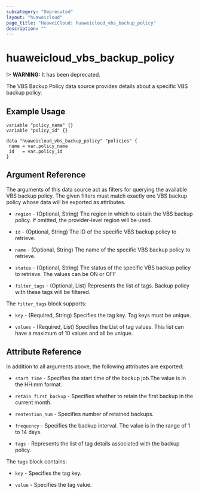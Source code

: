 ```yaml
---
subcategory: "Deprecated"
layout: "huaweicloud"
page_title: "HuaweiCloud: huaweicloud_vbs_backup_policy"
description: ""
---
```


# huaweicloud\_vbs\_backup\_policy

!> **WARNING:** It has been deprecated.

The VBS Backup Policy data source provides details about a specific VBS backup policy.

## Example Usage

 ```hcl
variable "policy_name" {}
variable "policy_id" {}

data "huaweicloud_vbs_backup_policy" "policies" {
  name = var.policy_name
  id   = var.policy_id
}
 ```

## Argument Reference

The arguments of this data source act as filters for querying the available VBS backup policy. The given filters must
match exactly one VBS backup policy whose data will be exported as attributes.

* `region` - (Optional, String) The region in which to obtain the VBS backup policy. If omitted, the provider-level
  region will be used.

* `id` - (Optional, String) The ID of the specific VBS backup policy to retrieve.

* `name` - (Optional, String) The name of the specific VBS backup policy to retrieve.

* `status` - (Optional, String) The status of the specific VBS backup policy to retrieve. The values can be ON or OFF

* `filter_tags` - (Optional, List) Represents the list of tags. Backup policy with these tags will be filtered.

The `filter_tags` block supports:

* `key` - (Required, String) Specifies the tag key. Tag keys must be unique.

* `values` - (Required, List) Specifies the List of tag values. This list can have a maximum of 10 values and all be
  unique.

## Attribute Reference

In addition to all arguments above, the following attributes are exported:

* `start_time` - Specifies the start time of the backup job.The value is in the HH:mm format.

* `retain_first_backup` - Specifies whether to retain the first backup in the current month.

* `rentention_num` - Specifies number of retained backups.

* `frequency` - Specifies the backup interval. The value is in the range of 1 to 14 days.

* `tags` - Represents the list of tag details associated with the backup policy.

The `tags` block contains:

* `key` - Specifies the tag key.

* `value` - Specifies the tag value.
